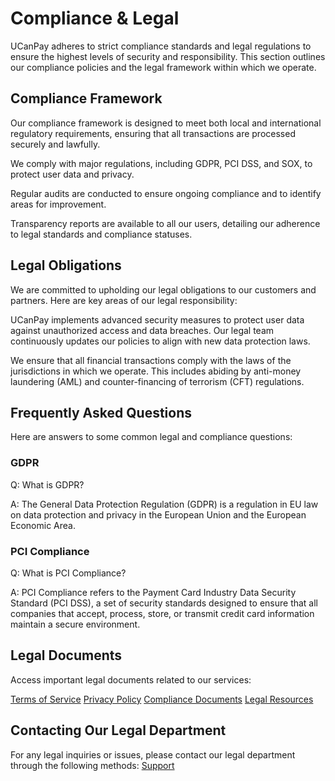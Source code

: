 # Compliance &amp; Legal

UCanPay adheres to strict compliance standards and legal regulations to ensure the highest levels of security and
responsibility. This section outlines our compliance policies and the legal framework within which we operate.

## Compliance Framework

Our compliance framework is designed to meet both local and international regulatory requirements, ensuring that all
transactions are processed securely and lawfully.

<procedure title="Understanding Our Compliance Framework" id="compliance-framework-procedure">
    <step>
        <p>We comply with major regulations, including GDPR, PCI DSS, and SOX, to protect user data and privacy.</p>
    </step>
    <step>
        <p>Regular audits are conducted to ensure ongoing compliance and to identify areas for improvement.</p>
    </step>
    <step>
        <p>Transparency reports are available to all our users, detailing our adherence to legal standards and compliance statuses.</p>
    </step>
</procedure>

## Legal Obligations

We are committed to upholding our legal obligations to our customers and partners. Here are key areas of our legal
responsibility:

<chapter title="User Data Protection" collapsible="true">
    <p>
UCanPay implements advanced security measures to protect user data against unauthorized access and data breaches. Our legal team continuously updates our policies to align with new data protection laws.
    </p>
</chapter>

<chapter title="Financial Regulations" collapsible="true">
    <p>
We ensure that all financial transactions comply with the laws of the jurisdictions in which we operate. This includes abiding by anti-money laundering (AML) and counter-financing of terrorism (CFT) regulations.
    </p>
</chapter>

## Frequently Asked Questions

Here are answers to some common legal and compliance questions:

### GDPR

Q: What is GDPR?

A: The General Data Protection Regulation (GDPR) is a regulation in EU law on data protection and privacy in the
European Union and the European Economic Area.

### PCI Compliance

Q: What is PCI Compliance?

A: PCI Compliance refers to the Payment Card Industry Data Security Standard (PCI DSS), a set of security standards
designed to ensure that all companies that accept, process, store, or transmit credit card information maintain a secure
environment.

## Legal Documents

Access important legal documents related to our services:

<seealso>
    <category ref="wrs">
        <a href="https://ucanpay.ca/terms-of-service">Terms of Service</a>
        <a href="https://ucanpay.ca/privacy-policy">Privacy Policy</a>
    </category>
</seealso>

<seealso>
    <category ref="wrs">
        <a href="https://ucanpay.ca/compliance-documents">Compliance Documents</a>
        <a href="https://ucanpay.ca/legal-resources">Legal Resources</a>
    </category>
</seealso>

## Contacting Our Legal Department

For any legal inquiries or issues, please contact our legal department through the following methods:
<a href="https://ucanpay.ca/legal-resources">Support</a>
